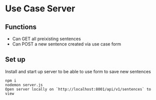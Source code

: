 # Use Case Server

## Functions
- Can GET all preixisting sentences
- Can POST a new sentence created via use case form

## Set up
Install and start up server to be able to use form to save new sentences
```
npm i
nodemon server.js
Open server locally on `http://localhost:8001/api/v1/sentences` to view 
```
